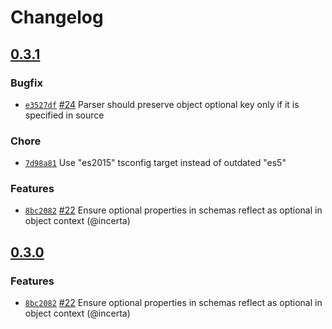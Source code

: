 # Changelog

## [0.3.1](https://github.com/incerta/schematox/compare/v0.3.0...v0.3.1)

### Bugfix

- [`e3527df`](https://github.com/incerta/schematox/commit/e3527dfb46b73a4b6579e3d2aea58f3301aded9a) [#24](https://github.com/incerta/schematox/pull/25) Parser should preserve object optional key only if it is specified in source

### Chore

- [`7d98a81`](https://github.com/incerta/schematox/commit/7d98a81c2bc18280299365da32f8346d5b145560) Use "es2015" tsconfig target instead of outdated "es5"

### Features

- [`8bc2082`](https://github.com/incerta/schematox/commit/8bc208211457901f4f7246f00694f112d56f8d56) [#22](https://github.com/incerta/schematox/issues/22) Ensure optional properties in schemas reflect as optional in object context (@incerta)

## [0.3.0](https://github.com/incerta/schematox/compare/v0.2.0...v0.3.0)

### Features

- [`8bc2082`](https://github.com/incerta/schematox/commit/8bc208211457901f4f7246f00694f112d56f8d56) [#22](https://github.com/incerta/schematox/issues/22) Ensure optional properties in schemas reflect as optional in object context (@incerta)
